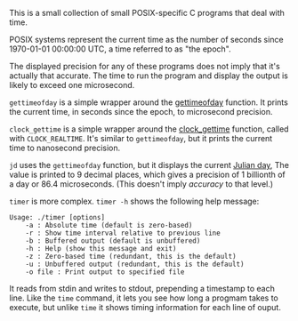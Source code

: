 This is a small collection of small POSIX-specific C programs that
deal with time.

POSIX systems represent the current time as the number of seconds
since 1970-01-01 00:00:00 UTC, a time referred to as "the epoch".

The displayed precision for any of these programs does not imply that
it's actually that accurate.  The time to run the program and display
the output is likely to exceed one microsecond.

`gettimeofday` is a simple wrapper around the
[gettimeofday](http://linuxmanpages.com/man2/gettimeofday.2.php)
function.  It prints the current time, in seconds since the epoch,
to microsecond precision.

`clock_gettime` is a simple wrapper around the
[clock_gettime](http://linuxmanpages.com/man3/clock_gettime.3.php)
function, called with `CLOCK_REALTIME`.  It's similar to
`gettimeofday`, but it prints the current time to nanosecond precision.

`jd` uses the `gettimeofday` function, but it displays the current
[Julian day](http://en.wikipedia.org/wiki/Julian_day),  The value is
printed to 9 decimal places, which gives a precision of 1 billionth
of a day or 86.4 microseconds.  (This doesn't imply *accuracy* to
that level.)

`timer` is more complex.  `timer -h` shows the following help message:

    Usage: ./timer [options]
        -a : Absolute time (default is zero-based)
        -r : Show time interval relative to previous line
        -b : Buffered output (default is unbuffered)
        -h : Help (show this message and exit)
        -z : Zero-based time (redundant, this is the default)
        -u : Unbuffered output (redundant, this is the default)
        -o file : Print output to specified file

It reads from stdin and writes to stdout, prepending a timestamp to
each line.  Like the `time` command, it lets you see how long a progmam
takes to execute, but unlike `time` it shows timing information for
each line of ouput.
